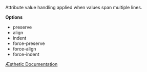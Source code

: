 Attribute value handling applied when values span multiple lines.

**Options**

- preserve
- align
- indent
- force-preserve
- force-align
- force-indent

[Æsthetic Documentation](https://aesthetic.js.org/rules/markup/valueLineBreak/)
